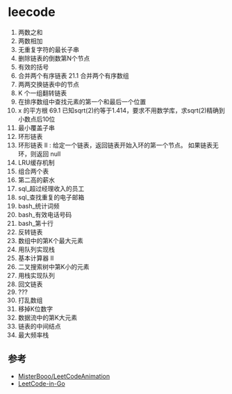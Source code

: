 # leecode
1.   两数之和
2.   两数相加
3.   无重复字符的最长子串
19.  删除链表的倒数第N个节点
20.  有效的括号
21.  合并两个有序链表
21.1 合并两个有序数组
24.  两两交换链表中的节点
25.  K 个一组翻转链表
34.  在排序数组中查找元素的第一个和最后一个位置
69.  x 的平方根
69.1 已知sqrt(2)约等于1.414，要求不用数学库，求sqrt(2)精确到小数点后10位
76.  最小覆盖子串
141. 环形链表
142. 环形链表 II : 给定一个链表，返回链表开始入环的第一个节点。 如果链表无环，则返回 null
146. LRU缓存机制
175. 组合两个表
176. 第二高的薪水
181. sql_超过经理收入的员工
182. sql_查找重复的电子邮箱
192. bash_统计词频
193. bash_有效电话号码
195. bash_第十行
206. 反转链表
215. 数组中的第K个最大元素
225. 用队列实现栈
227. 基本计算器 II
230. 二叉搜索树中第K小的元素
232. 用栈实现队列
234. 回文链表
322. ???
384. 打乱数组
402. 移掉K位数字
703. 数据流中的第K大元素
876. 链表的中间结点
895. 最大频率栈

## 参考
- [MisterBooo/LeetCodeAnimation](https://github.com/MisterBooo/LeetCodeAnimation/tree/master/notes)
- [LeetCode-in-Go](https://github.com/aQuaYi/LeetCode-in-Go/tree/master/Algorithms)